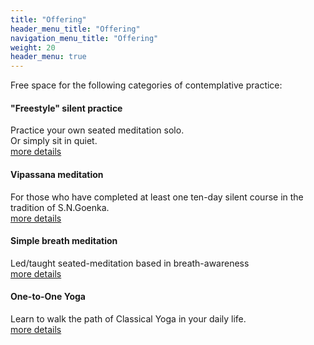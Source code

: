 ```yaml
---
title: "Offering"
header_menu_title: "Offering"
navigation_menu_title: "Offering"
weight: 20
header_menu: true
---
```


Free space for the following categories of contemplative practice:

#### "Freestyle" silent practice
Practice your own seated meditation solo.\
Or simply sit in quiet.\
[more details](freestyle)

#### Vipassana meditation
For those who have completed at least one ten-day silent course in the tradition of S.N.Goenka.\
[more details](vipassana)

#### Simple breath meditation
Led/taught seated-meditation based in breath-awareness\
[more details](breath)

#### One-to-One Yoga
Learn to walk the path of Classical Yoga in your daily life.\
[more details](yoga)



